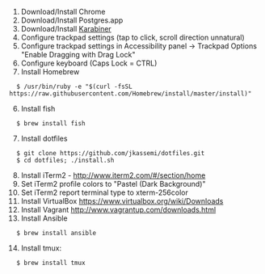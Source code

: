 1. Download/Install Chrome
2. Download/Install Postgres.app
3. Download/Install [Karabiner](https://github.com/tekezo/Karabiner/)
2. Configure trackpad settings (tap to click, scroll direction unnatural)
3. Configure trackpad settings in Accessibility panel -> Trackpad Options "Enable Dragging with Drag Lock"
4. Configure keyboard (Caps Lock = CTRL)
5. Install Homebrew

```
  $ /usr/bin/ruby -e "$(curl -fsSL https://raw.githubusercontent.com/Homebrew/install/master/install)"

```

6. Install fish 

```
  $ brew install fish
```

7. Install dotfiles

```
  $ git clone https://github.com/jkassemi/dotfiles.git
  $ cd dotfiles; ./install.sh
```

8. Install iTerm2 - http://www.iterm2.com/#/section/home
9. Set iTerm2 profile colors to "Pastel (Dark Background)"
10. Set iTerm2 report terminal type to xterm-256color
11. Install VirtualBox https://www.virtualbox.org/wiki/Downloads
12. Install Vagrant http://www.vagrantup.com/downloads.html
13. Install Ansible

```
  $ brew install ansible
```

14. Install tmux:

```
  $ brew install tmux
```
